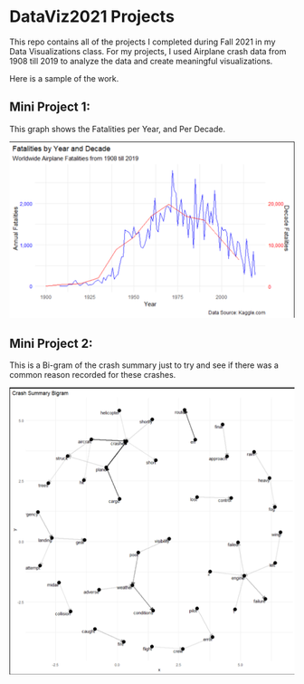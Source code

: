 # DataViz2021 Projects

This repo contains all of the projects I completed during Fall 2021 in my Data Visualizations class. For my projects, I used Airplane crash data from 1908 till 2019 to analyze the data and create meaningful visualizations.

Here is a sample of the work.

## Mini Project 1:
This graph shows the Fatalities per Year, and Per Decade.

![Fatalities per Year and Decade](https://github.com/schep77/DataViz2021/blob/main/Visualizations/FatalititesPerYear_Decade.png)



## Mini Project 2:
This is a Bi-gram of the crash summary just to try and see if there was a common reason recorded for these crashes.

![Crash Summary Bi-gram](https://github.com/schep77/DataViz2021/blob/main/Visualizations/CrashSummaryBigram.png)

